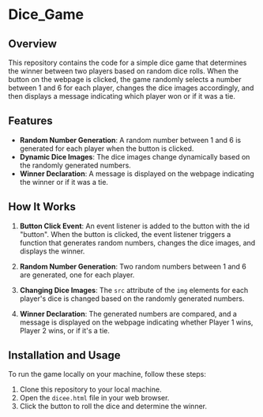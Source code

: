 # Dice_Game

## Overview

This repository contains the code for a simple dice game that determines the winner between two players based on random dice rolls. When the button on the webpage is clicked, the game randomly selects a number between 1 and 6 for each player, changes the dice images accordingly, and then displays a message indicating which player won or if it was a tie.

## Features

- **Random Number Generation**: A random number between 1 and 6 is generated for each player when the button is clicked.
- **Dynamic Dice Images**: The dice images change dynamically based on the randomly generated numbers.
- **Winner Declaration**: A message is displayed on the webpage indicating the winner or if it was a tie.

## How It Works

1. **Button Click Event**: An event listener is added to the button with the id "button". When the button is clicked, the event listener triggers a function that generates random numbers, changes the dice images, and displays the winner.

2. **Random Number Generation**: Two random numbers between 1 and 6 are generated, one for each player.

3. **Changing Dice Images**: The `src` attribute of the `img` elements for each player's dice is changed based on the randomly generated numbers.

4. **Winner Declaration**: The generated numbers are compared, and a message is displayed on the webpage indicating whether Player 1 wins, Player 2 wins, or if it's a tie.

## Installation and Usage

To run the game locally on your machine, follow these steps:

1. Clone this repository to your local machine.
2. Open the `dicee.html` file in your web browser.
3. Click the button to roll the dice and determine the winner.
